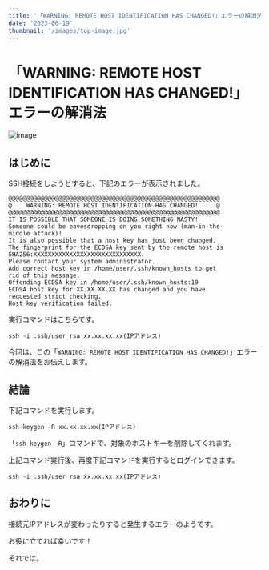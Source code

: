 ```yaml
---
title: '「WARNING: REMOTE HOST IDENTIFICATION HAS CHANGED!」エラーの解消法'
date: '2023-06-19'
thumbnail: '/images/top-image.jpg'
---
```


# 「WARNING: REMOTE HOST IDENTIFICATION HAS CHANGED!」エラーの解消法

![image](/images/top-image.jpg)

## はじめに

SSH接続をしようとすると、下記のエラーが表示されました。

```ssh:コンソール
@@@@@@@@@@@@@@@@@@@@@@@@@@@@@@@@@@@@@@@@@@@@@@@@@@@@@@@@@@@
@    WARNING: REMOTE HOST IDENTIFICATION HAS CHANGED!     @
@@@@@@@@@@@@@@@@@@@@@@@@@@@@@@@@@@@@@@@@@@@@@@@@@@@@@@@@@@@
IT IS POSSIBLE THAT SOMEONE IS DOING SOMETHING NASTY!
Someone could be eavesdropping on you right now (man-in-the-
middle attack)!
It is also possible that a host key has just been changed.
The fingerprint for the ECDSA key sent by the remote host is
SHA256:XXXXXXXXXXXXXXXXXXXXXXXXXXXXXX.
Please contact your system administrator.
Add correct host key in /home/user/.ssh/known_hosts to get 
rid of this message.
Offending ECDSA key in /home/user/.ssh/known_hosts:19
ECDSA host key for XX.XX.XX.XX has changed and you have 
requested strict checking.
Host key verification failed.
```

実行コマンドはこちらです。

```bash:コンソール
ssh -i .ssh/user_rsa xx.xx.xx.xx(IPアドレス)
```

今回は、この「`WARNING: REMOTE HOST IDENTIFICATION HAS CHANGED!`」エラーの解消法をお伝えします。

## 結論

下記コマンドを実行します。

```bash:bash
ssh-keygen -R xx.xx.xx.xx(IPアドレス)
```

「`ssh-keygen -R`」コマンドで、対象のホストキーを削除してくれます。

上記コマンド実行後、再度下記コマンドを実行するとログインできます。

```bash:コンソール
ssh -i .ssh/user_rsa xx.xx.xx.xx(IPアドレス)
```

## おわりに

接続元IPアドレスが変わったりすると発生するエラーのようです。

お役に立てれば幸いです！

それでは。
